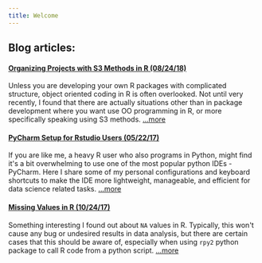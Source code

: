 ```yaml
---
title: Welcome
---
```


## Blog articles:

#### [Organizing Projects with S3 Methods in R (08/24/18)](s3-method-organize-projects.html)

Unless you are developing your own R packages with complicated structure, object oriented coding in R is often overlooked.  Not until very recently, I found that there are actually situations other than in package development where you want use OO programming in R, or more specifically speaking using S3 methods.  [...more](s3-method-organize-projects.html)

#### [PyCharm Setup for Rstudio Users (05/22/17)](PyCharm-Setup-for-Rstudio-Users.html) 

If you are like me, a heavy R user who also programs in Python, might find it's a bit overwhelming to use one of the most popular python IDEs - PyCharm. Here I share some of my personal configurations and keyboard shortcuts to make the IDE more lightweight, manageable, and efficient for data science related tasks.  [...more](PyCharm-Setup-for-Rstudio-Users.html)

#### [Missing Values in R (10/24/17)](Missing-Values-in-R.html)

Something interesting I found out about `NA` values in R. Typically, this won't cause any bug or undesired results in data analysis, but there are certain cases that this should be aware of, especially when using `rpy2` python package to call R code from a python script. […more](Missing-Values-in-R.html)

